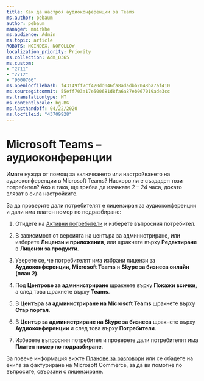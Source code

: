 ```yaml
---
title: Как да настроя аудиоконференции за Teams
ms.author: pebaum
author: pebaum
manager: mnirkhe
ms.audience: Admin
ms.topic: article
ROBOTS: NOINDEX, NOFOLLOW
localization_priority: Priority
ms.collection: Adm_O365
ms.custom:
- "2711"
- "2712"
- "9000766"
ms.openlocfilehash: f43149ff7cf420dd046fa8adadbb2048ba7af410
ms.sourcegitcommit: 55eff703a17e500681d8fa6a87eb067019ade3cc
ms.translationtype: HT
ms.contentlocale: bg-BG
ms.lasthandoff: 04/22/2020
ms.locfileid: "43709928"
---
```

# <a name="microsoft-teams--audio-conferencing"></a>Microsoft Teams – аудиоконференции

Имате нужда от помощ за включването или настройването на аудиоконференции в Microsoft Teams? Наскоро ли е създаден този потребител?  Ако е така, ще трябва да изчакате 2 – 24 часа, докато влязат в сила настройките.

За да проверите дали потребителят е лицензиран за аудиоконференции и дали има платен номер по подразбиране:

1. Отидете на [Активни потребители](https://admin.microsoft.com/Adminportal/Home?source=applauncher#/users) и изберете въпросния потребител.

2. В зависимост от версията на центъра за администриране, или изберете **Лицензи и приложения**, или щракнете върху **Редактиране** в **Лицензи за продукти**.

3. Уверете се, че потребителят има избрани лицензи за **Аудиоконференции, Microsoft Teams** и **Skype за бизнеса онлайн (план 2)**.

4. Под **Центрове за администриране** щракнете върху **Покажи всички**, а след това щракнете върху **Teams**.

5. В **Центъра за администриране на Microsoft Teams** щракнете върху **Стар портал**.

6. В **Център за администриране на Skype за бизнеса** щракнете върху **Аудиоконференции** и след това върху **Потребители**.

7. Изберете въпросния потребител и проверете дали потребителят има **Платен номер по подразбиране**.

За повече информация вижте [Планове за разговори](https://docs.microsoft.com/microsoftteams/calling-plans-for-office-365) или се обадете на екипа за фактуриране на Microsoft Commerce, за да ви помогне по въпросите, свързани с лицензиране.